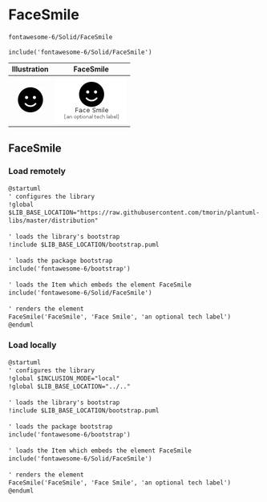 # FaceSmile


```text
fontawesome-6/Solid/FaceSmile
```

```text
include('fontawesome-6/Solid/FaceSmile')
```



| Illustration | FaceSmile |
| :---: | :---: |
| ![illustration for Illustration](../../fontawesome-6/Solid/FaceSmile.png) | ![illustration for FaceSmile](../../fontawesome-6/Solid/FaceSmile.Local.png) |




## FaceSmile

### Load remotely
```plantuml
@startuml
' configures the library
!global $LIB_BASE_LOCATION="https://raw.githubusercontent.com/tmorin/plantuml-libs/master/distribution"

' loads the library's bootstrap
!include $LIB_BASE_LOCATION/bootstrap.puml

' loads the package bootstrap
include('fontawesome-6/bootstrap')

' loads the Item which embeds the element FaceSmile
include('fontawesome-6/Solid/FaceSmile')

' renders the element
FaceSmile('FaceSmile', 'Face Smile', 'an optional tech label')
@enduml
```

### Load locally
```plantuml
@startuml
' configures the library
!global $INCLUSION_MODE="local"
!global $LIB_BASE_LOCATION="../.."

' loads the library's bootstrap
!include $LIB_BASE_LOCATION/bootstrap.puml

' loads the package bootstrap
include('fontawesome-6/bootstrap')

' loads the Item which embeds the element FaceSmile
include('fontawesome-6/Solid/FaceSmile')

' renders the element
FaceSmile('FaceSmile', 'Face Smile', 'an optional tech label')
@enduml
```

